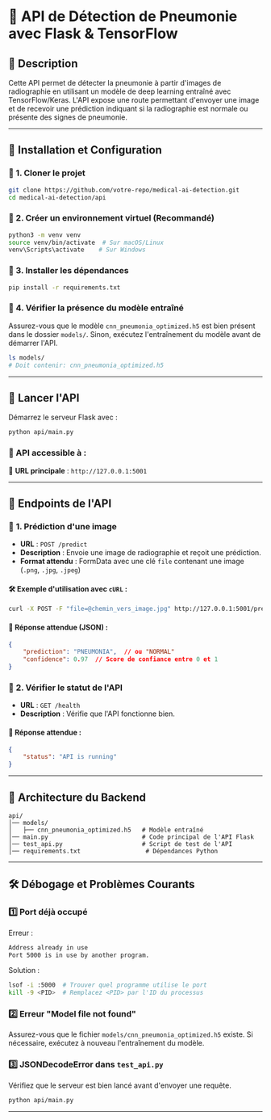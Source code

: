 # 📌 API de Détection de Pneumonie avec Flask & TensorFlow

## 📖 Description
Cette API permet de détecter la pneumonie à partir d'images de radiographie en utilisant un modèle de deep learning entraîné avec TensorFlow/Keras. L'API expose une route permettant d'envoyer une image et de recevoir une prédiction indiquant si la radiographie est normale ou présente des signes de pneumonie.

---

## 🚀 Installation et Configuration

### 🔹 1. Cloner le projet
```bash
git clone https://github.com/votre-repo/medical-ai-detection.git
cd medical-ai-detection/api
```

### 🔹 2. Créer un environnement virtuel (Recommandé)
```bash
python3 -m venv venv
source venv/bin/activate  # Sur macOS/Linux
venv\Scripts\activate    # Sur Windows
```

### 🔹 3. Installer les dépendances
```bash
pip install -r requirements.txt
```

### 🔹 4. Vérifier la présence du modèle entraîné
Assurez-vous que le modèle `cnn_pneumonia_optimized.h5` est bien présent dans le dossier `models/`. Sinon, exécutez l'entraînement du modèle avant de démarrer l'API.

```bash
ls models/
# Doit contenir: cnn_pneumonia_optimized.h5
```

---

## 🚀 Lancer l'API
Démarrez le serveur Flask avec :
```bash
python api/main.py
```

### 🎯 API accessible à :
📌 **URL principale** : `http://127.0.0.1:5001`

---

## 📌 Endpoints de l'API

### 🔹 **1. Prédiction d'une image**
- **URL** : `POST /predict`
- **Description** : Envoie une image de radiographie et reçoit une prédiction.
- **Format attendu** : FormData avec une clé `file` contenant une image (`.png`, `.jpg`, `.jpeg`)

#### 🛠 Exemple d'utilisation avec `cURL` :
```bash
curl -X POST -F "file=@chemin_vers_image.jpg" http://127.0.0.1:5001/predict
```

#### 📩 Réponse attendue (JSON) :
```json
{
    "prediction": "PNEUMONIA",  // ou "NORMAL"
    "confidence": 0.97  // Score de confiance entre 0 et 1
}
```

### 🔹 **2. Vérifier le statut de l'API**
- **URL** : `GET /health`
- **Description** : Vérifie que l'API fonctionne bien.

#### 📩 Réponse attendue :
```json
{
    "status": "API is running"
}
```

---

## 📌 Architecture du Backend

```
api/
│── models/
│   ├── cnn_pneumonia_optimized.h5   # Modèle entraîné
│── main.py                          # Code principal de l'API Flask
│── test_api.py                      # Script de test de l'API
│── requirements.txt                  # Dépendances Python
```

---

## 🛠 Débogage et Problèmes Courants

### 1️⃣ Port déjà occupé
Erreur :
```bash
Address already in use
Port 5000 is in use by another program.
```
Solution :
```bash
lsof -i :5000  # Trouver quel programme utilise le port
kill -9 <PID>  # Remplacez <PID> par l'ID du processus
```

### 2️⃣ Erreur "Model file not found"
Assurez-vous que le fichier `models/cnn_pneumonia_optimized.h5` existe.
Si nécessaire, exécutez à nouveau l'entraînement du modèle.

### 3️⃣ JSONDecodeError dans `test_api.py`
Vérifiez que le serveur est bien lancé avant d'envoyer une requête.
```bash
python api/main.py
```

---

